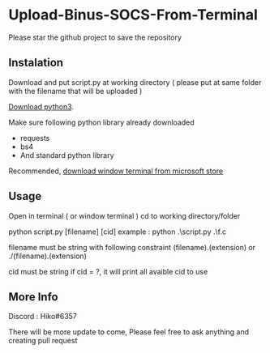 # Upload-Binus-SOCS-From-Terminal
Please star the github project to save the repository
## Instalation
Download and put script.py at working directory ( please put at same folder with the filename that will be uploaded )

[Download python3](https://www.python.org/downloads/).

Make sure following python library already downloaded
- requests
- bs4
- And standard python library 

Recommended, [download window terminal from microsoft store](https://www.microsoft.com/en-us/p/windows-terminal/9n0dx20hk701)

## Usage
Open in terminal ( or window terminal )
cd to working directory/folder

python script.py [filename] [cid]
example : python .\script.py .\f.c

filename must be string with following constraint
(filename).(extension)
or
./(filename).(extension)

cid must be string
if cid = ?, it will print all avaible cid to use

## More Info
Discord : Hiko#6357

There will be more update to come, 
Please feel free to ask anything and creating pull request
